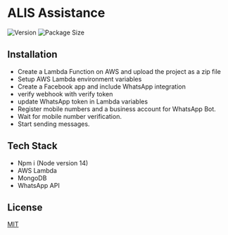 # ALIS Assistance
![Version](https://img.shields.io/github/package-json/v/asirihewage/chatgpt-intl)
![Package Size](https://img.shields.io/github/languages/code-size/asirihewage/chatGPT-intl)


## Installation
- Create a Lambda Function on AWS and upload the project as a zip file
- Setup AWS Lambda environment variables
- Create a Facebook app and include WhatsApp integration
- verify webhook with verify token
- update WhatsApp token in Lambda variables
- Register mobile numbers and a business account for WhatsApp Bot.
- Wait for mobile number verification.
- Start sending messages.

## Tech Stack

- Npm i (Node version 14)
- AWS Lambda
- MongoDB
- WhatsApp API

## License

[MIT](https://choosealicense.com/licenses/mit/)